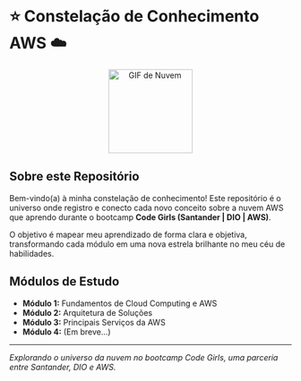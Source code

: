 # ⭐ Constelação de Conhecimento AWS ☁️

<p align="center">
  <img src="cloud.gif" alt="GIF de Nuvem" width="150"/>
</p>

## Sobre este Repositório

Bem-vindo(a) à minha constelação de conhecimento! Este repositório é o universo onde registro e conecto cada novo conceito sobre a nuvem AWS que aprendo durante o bootcamp **Code Girls (Santander | DIO | AWS)**.

O objetivo é mapear meu aprendizado de forma clara e objetiva, transformando cada módulo em uma nova estrela brilhante no meu céu de habilidades.

## Módulos de Estudo

* **Módulo 1:** Fundamentos de Cloud Computing e AWS
* **Módulo 2:** Arquitetura de Soluções
* **Módulo 3:** Principais Serviços da AWS
* **Módulo 4:** (Em breve...)

---
*Explorando o universo da nuvem no bootcamp Code Girls, uma parceria entre Santander, DIO e AWS.*
